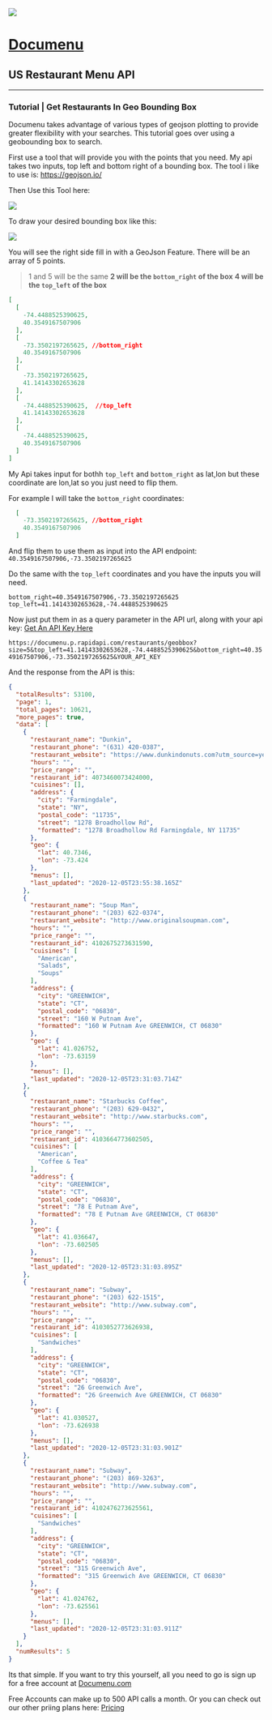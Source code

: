 ![](https://res.cloudinary.com/deg2db9ip/image/upload/v1607243698/documenu-email-logo-blue_vgqfw9.png)

# [Documenu](https://documenu.com?utm_source=rapidapi&utm_medium=tutorial&utm_campaign=geoboundingbox)

## US Restaurant Menu API

***

### Tutorial | Get Restaurants In Geo Bounding Box

Documenu takes advantage of various types of geojson plotting to provide greater flexibility with your searches. This tutorial goes over using a geobounding box to search.

First use a tool that will provide you with the points that you need. My api takes two inputs, top left and bottom right of a bounding box. The tool i like to use is: https://geojson.io/ 

Then Use this Tool here:

![](https://res.cloudinary.com/deg2db9ip/image/upload/v1607611960/Documenu-Tutorials/Screen_Shot_2020-12-10_at_8.27.00_AM_ckcnyl.png)

To draw your desired bounding box like this:

![](https://res.cloudinary.com/deg2db9ip/image/upload/v1607611966/Documenu-Tutorials/Screen_Shot_2020-12-10_at_8.23.06_AM_i3bis6.png)

You will see the right side fill in with a GeoJson Feature. There will be an array of 5 points. 
> 1 and 5 will be the same
> **2 will be the `bottom_right` of the box**
> **4 will be the `top_left` of the box**

```json
[
  [
    -74.4488525390625,
    40.3549167507906
  ],
  [
    -73.3502197265625, //bottom_right
    40.3549167507906
  ],
  [
    -73.3502197265625,
    41.14143302653628
  ],
  [
    -74.4488525390625,  //top_left
    41.14143302653628
  ],
  [
    -74.4488525390625,
    40.3549167507906
  ]
]
```

My Api takes input for bothh `top_left` and `bottom_right` as lat,lon but these coordinate are lon,lat so you just need to flip them. 

For example I will take the `bottom_right` coordinates:

```json
  [
    -73.3502197265625, //bottom_right
    40.3549167507906
  ]
```

And flip them to use them as input into the API endpoint: `40.3549167507906,-73.3502197265625`

Do the same with the `top_left` coordinates and you have the inputs you will need.
```
bottom_right=40.3549167507906,-73.3502197265625
top_left=41.14143302653628,-74.4488525390625
```

Now just put them in as a query parameter in the API url, along with your api key:
[Get An API Key Here](https://documenu.com/register?utm_source=rapidapi&utm_medium=tutorial&utm_campaign=geoboundingbox)

`https://documenu.p.rapidapi.com/restaurants/geobbox?size=5&top_left=41.14143302653628,-74.4488525390625&bottom_right=40.3549167507906,-73.3502197265625&YOUR_API_KEY`


And the response from the API is this:


```json
{
  "totalResults": 53100,
  "page": 1,
  "total_pages": 10621,
  "more_pages": true,
  "data": [
    {
      "restaurant_name": "Dunkin",
      "restaurant_phone": "(631) 420-0387",
      "restaurant_website": "https://www.dunkindonuts.com?utm_source=yext&utm_medium=local&utm_campaign=localmaps&utm_content=354640",
      "hours": "",
      "price_range": "",
      "restaurant_id": 4073460073424000,
      "cuisines": [],
      "address": {
        "city": "Farmingdale",
        "state": "NY",
        "postal_code": "11735",
        "street": "1278 Broadhollow Rd",
        "formatted": "1278 Broadhollow Rd Farmingdale, NY 11735"
      },
      "geo": {
        "lat": 40.7346,
        "lon": -73.424
      },
      "menus": [],
      "last_updated": "2020-12-05T23:55:38.165Z"
    },
    {
      "restaurant_name": "Soup Man",
      "restaurant_phone": "(203) 622-0374",
      "restaurant_website": "http://www.originalsoupman.com",
      "hours": "",
      "price_range": "",
      "restaurant_id": 4102675273631590,
      "cuisines": [
        "American",
        "Salads",
        "Soups"
      ],
      "address": {
        "city": "GREENWICH",
        "state": "CT",
        "postal_code": "06830",
        "street": "160 W Putnam Ave",
        "formatted": "160 W Putnam Ave GREENWICH, CT 06830"
      },
      "geo": {
        "lat": 41.026752,
        "lon": -73.63159
      },
      "menus": [],
      "last_updated": "2020-12-05T23:31:03.714Z"
    },
    {
      "restaurant_name": "Starbucks Coffee",
      "restaurant_phone": "(203) 629-0432",
      "restaurant_website": "http://www.starbucks.com",
      "hours": "",
      "price_range": "",
      "restaurant_id": 4103664773602505,
      "cuisines": [
        "American",
        "Coffee & Tea"
      ],
      "address": {
        "city": "GREENWICH",
        "state": "CT",
        "postal_code": "06830",
        "street": "78 E Putnam Ave",
        "formatted": "78 E Putnam Ave GREENWICH, CT 06830"
      },
      "geo": {
        "lat": 41.036647,
        "lon": -73.602505
      },
      "menus": [],
      "last_updated": "2020-12-05T23:31:03.895Z"
    },
    {
      "restaurant_name": "Subway",
      "restaurant_phone": "(203) 622-1515",
      "restaurant_website": "http://www.subway.com",
      "hours": "",
      "price_range": "",
      "restaurant_id": 4103052773626938,
      "cuisines": [
        "Sandwiches"
      ],
      "address": {
        "city": "GREENWICH",
        "state": "CT",
        "postal_code": "06830",
        "street": "26 Greenwich Ave",
        "formatted": "26 Greenwich Ave GREENWICH, CT 06830"
      },
      "geo": {
        "lat": 41.030527,
        "lon": -73.626938
      },
      "menus": [],
      "last_updated": "2020-12-05T23:31:03.901Z"
    },
    {
      "restaurant_name": "Subway",
      "restaurant_phone": "(203) 869-3263",
      "restaurant_website": "http://www.subway.com",
      "hours": "",
      "price_range": "",
      "restaurant_id": 4102476273625561,
      "cuisines": [
        "Sandwiches"
      ],
      "address": {
        "city": "GREENWICH",
        "state": "CT",
        "postal_code": "06830",
        "street": "315 Greenwich Ave",
        "formatted": "315 Greenwich Ave GREENWICH, CT 06830"
      },
      "geo": {
        "lat": 41.024762,
        "lon": -73.625561
      },
      "menus": [],
      "last_updated": "2020-12-05T23:31:03.911Z"
    }
  ],
  "numResults": 5
}
```

Its that simple. If you want to try this yourself, all you need to go is sign up for a free account at [Documenu.com](https://documenu.com/register?utm_source=rapidapi&utm_medium=tutorial&utm_campaign=geoboundingbox)

Free Accounts can make up to 500 API calls a month. Or you can check out our other priing plans here: [Pricing](https://documenu.com/pricing?utm_source=rapidapi&utm_medium=tutorial&utm_campaign=geoboundingbox)

